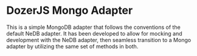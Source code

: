 # DozerJS Mongo Adapter

This is a simple MongoDB adapter that follows the conventions of the default
NeDB adapter. It has been developed to allow for mocking and development with
the NeDB adapter, then seamless transition to a Mongo adapter by utilizing the
same set of methods in both.
